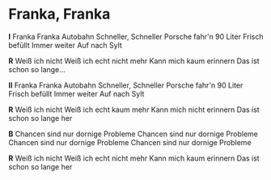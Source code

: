 # Franka, Franka

**I**
Franka Franka
Autobahn
Schneller, Schneller
Porsche fahr'n
90 Liter
Frisch befüllt
Immer weiter
Auf nach Sylt


**R**
Weiß ich nicht
Weiß ich echt nicht mehr
Kann mich kaum erinnern
Das ist schon so lange...

**II**
Franka Franka
Autobahn
Schneller, Schneller
Porsche fahr'n
90 Liter
Frisch befüllt
Immer weiter
Auf nach Sylt

**R**
Weiß ich nicht
Weiß ich echt kaum mehr
Kann mich nicht erinnern
Das ist schon so lange her

**B**
Chancen sind nur dornige Probleme
Chancen sind nur dornige Probleme
Chancen sind nur dornige Probleme
Chancen sind nur dornige Probleme

**R**
Weiß ich nicht
Weiß ich echt nicht mehr
Kann mich kaum erinnern
Das ist schon so lange her
